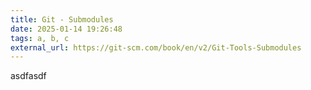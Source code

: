 ```yaml
---
title: Git - Submodules
date: 2025-01-14 19:26:48
tags: a, b, c
external_url: https://git-scm.com/book/en/v2/Git-Tools-Submodules
---
```


asdfasdf
